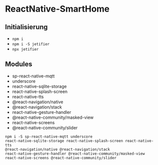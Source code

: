 # ReactNative-SmartHome

## Initialisierung

* <code>npm i</code>
* <code>npm i -S jetifier</code>
* <code>npx jetifier</code><br>


## Modules
* sp-react-native-mqtt
* underscore
* react-native-sqlite-storage
* react-native-splash-screen
* react-native-tts
* @react-navigation/native
* @react-navigation/stack
* react-native-gesture-handler
* @react-native-community/masked-view
* react-native-screens
* @react-native-community/slider

<code>npm i -S sp-react-native-mqtt underscore react-native-sqlite-storage react-native-splash-screen react-native-tts @react-navigation/native @react-navigation/stack react-native-gesture-handler @react-native-community/masked-view react-native-screens @react-native-community/slider</code><br>
